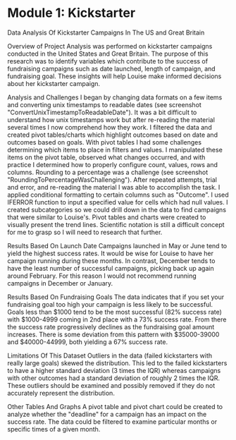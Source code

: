 # Module 1: Kickstarter

Data Analysis Of Kickstarter Campaigns In The US and Great Britain

Overview of Project
Analysis was performed on kickstarter campaigns conducted in the United States and Great Britain. The purpose of this research was to identify variables which contribute to the success of fundraising campaigns such as date launched, length of campaign, and fundraising goal. These insights will help Louise make informed decisions about her kickstarter campaign.

Analysis and Challenges
I began by changing data formats on a few items and converting unix timestamps to readable dates (see screenshot "ConvertUnixTimestampToReadableDate"). It was a bit difficult to understand how unix timestamps work but after re-reading the material several times I now comprehend how they work. I filtered the data and created pivot tables/charts which highlight outcomes based on date and outcomes based on goals. With pivot tables I had some challenges determining which items to place in filters and values. I manipulated these items on the pivot table, observed what changes occurred, and with practice I determined how to properly configure count, values, rows and columns. Rounding to a percentage was a challenge (see screenshot "RoundingToPercentageWasChallenging"). After repeated attempts, trial and error, and re-reading the material I was able to accomplish the task. I applied conditional formatting to certain columns such as "Outcome". I used IFERROR function to input a specified value for cells which had null values. I created subcategories so we could drill down in the data to find campaigns that were similar to Louise's. Pivot tables and charts were created to visually present the trend lines. Scientific notation is still a difficult concept for me to grasp so I will need to research that further.

Results Based On Launch Date
Campaigns launched in May or June tend to yield the highest success rates. It would be wise for Louise to have her campaign running during these months. In contrast, December tends to have the least number of successful campaigns, picking back up again around February. For this reason I would not recommend running campaigns in December or January.

Results Based On Fundraising Goals
The data indicates that if you set your fundraising goal too high your campaign is less likely to be successful. Goals less than $1000 tend to be the most successful (82% success rate) with $1000-4999 coming in 2nd place with a 73% success rate. From there the success rate progressively declines as the fundraising goal amount increases. There is some deviation from this pattern with $35000-39000 and $40000-44999, both yielding a 67% success rate.

Limitations Of This Dataset
Outliers in the data (failed kickstarters with really large goals) skewed the distribution. This led to the failed kickstarters to have a higher standard deviation (3 times the IQR) whereas campaigns with other outcomes had a standard deviation of roughly 2 times the IQR. These outliers should be examined and possibly removed if they do not accurately represent the distribution.

Other Tables And Graphs
A pivot table and pivot chart could be created to analyze whether the "deadline" for a campaign has an impact on the success rate. The data could be filtered to examine particular months or specific times of a given month.